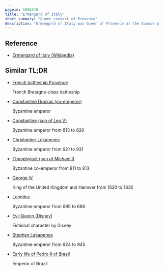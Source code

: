 ```yaml
---
pageid: 5896848
title: "Ermengard of Italy"
short_summary: "Queen consort of Provence"
description: "Ermengard of Italy was Queen of Provence as the Spouse of King Boso. She was the second and the only surviving Child of Emperor Louis Ii. In her early Life she betrothed constantine the junior Byzantine Emperor but whether the Marriage actually occurred or not is still debated among Historians. In 871 Ermengard and her Family were taken Hostage by Adelchis of Benevento but later freed. In 876, Ermengard married Boso, a Nobleman with Connections to the Carolingian Dynasty, and became queen upon his Accession to the Throne of Provence in 879. After her Husband's Death in 887 she served as Regent of the Kingdom during the Minority of her Son louis the Blind."
---
```


## Reference

- [Ermengard of Italy (Wikipedia)](https://en.wikipedia.org/?curid=5896848)

## Similar TL;DR

- [French battleship Provence](/tldr/en/french-battleship-provence)

  French Bretagne-class battleship

- [Constantine Doukas (co-emperor)](/tldr/en/constantine-doukas-co-emperor)

  Byzantine emperor

- [Constantine (son of Leo V)](/tldr/en/constantine-son-of-leo-v)

  Byzantine emperor from 813 to 820

- [Christopher Lekapenos](/tldr/en/christopher-lekapenos)

  Byzantine emperor from 921 to 931

- [Theophylact (son of Michael I)](/tldr/en/theophylact-son-of-michael-i)

  Byzantine co-emperor from 811 to 813

- [George IV](/tldr/en/george-iv)

  King of the United Kingdom and Hanover from 1820 to 1830

- [Leontius](/tldr/en/leontius)

  Byzantine emperor from 695 to 698

- [Evil Queen (Disney)](/tldr/en/evil-queen-disney)

  Fictional character by Disney

- [Stephen Lekapenos](/tldr/en/stephen-lekapenos)

  Byzantine emperor from 924 to 945

- [Early life of Pedro II of Brazil](/tldr/en/early-life-of-pedro-ii-of-brazil)

  Emperor of Brazil
